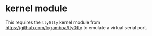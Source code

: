 
# kernel module
This requires the `tty0tty` kernel module from https://github.com/lcgamboa/tty0tty to emulate a virtual serial port.
